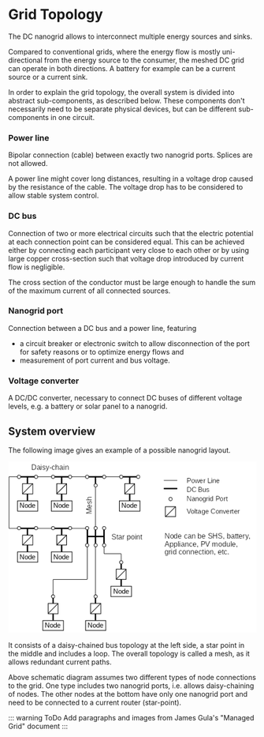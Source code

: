 # Grid Topology

The DC nanogrid allows to interconnect multiple energy sources and sinks.

Compared to conventional grids, where the energy flow is mostly uni-directional from the energy source to the consumer, the meshed DC grid can operate in both directions. A battery for example can be a current source or a current sink.

In order to explain the grid topology, the overall system is divided into abstract sub-components, as described below. These components don't necessarily need to be separate physical devices, but can be different sub-components in one circuit.

### Power line

Bipolar connection (cable) between exactly two nanogrid ports. Splices are not allowed.

A power line might cover long distances, resulting in a voltage drop caused by the resistance of the cable. The voltage drop has to be considered to allow stable system control.

### DC bus

Connection of two or more electrical circuits such that the electric potential at each connection point can be considered equal. This can be achieved either by connecting each participant very close to each other or by using large copper cross-section such that voltage drop introduced by current flow is negligible.

The cross section of the conductor must be large enough to handle the sum of the maximum current of all connected sources.

### Nanogrid port

Connection between a DC bus and a power line, featuring

- a circuit breaker or electronic switch to allow disconnection of the port for safety reasons or to optimize energy flows and
- measurement of port current and bus voltage.

### Voltage converter

A DC/DC converter, necessary to connect DC buses of different voltage levels, e.g. a battery or solar panel to a nanogrid.


## System overview

The following image gives an example of a possible nanogrid layout.

<center>

![Example of a nanogrid system layout](./images/grid-topology.png)

</center>

It consists of a daisy-chained bus topology at the left side, a star point in the middle and includes a loop. The overall topology is called a mesh, as it allows redundant current paths.

Above schematic diagram assumes two different types of node connections to the grid. One type includes two nanogrid ports, i.e. allows daisy-chaining of nodes. The other nodes at the bottom have only one nanogrid port and need to be connected to a current router (star-point).

::: warning ToDo
Add paragraphs and images from James Gula's "Managed Grid" document
:::
